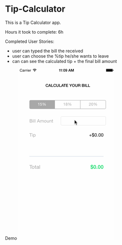 # Tip-Calculator
This is a Tip Calculator app.

Hours it took to complete: 6h

Completed User Stories:
- user can typed the bill the received
- user can choose the %tip he/she wants to leave
- can can see the calculated tip + the final bill amount


Demo
<img src="https://raw.githubusercontent.com/nathaliek/Tip-Calculator/master/Calculate%20yout%20bill.gif">
